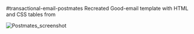#transactional-email-postmates
Recreated Good-email template with HTML and CSS tables from 

![Postmates_screenshot](https://user-images.githubusercontent.com/108278982/190482857-dc24c066-d871-438c-9454-953f1f725f02.png)
